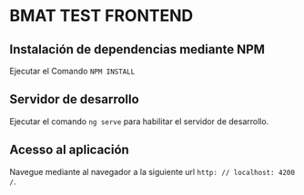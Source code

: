 # BMAT TEST FRONTEND

## Instalación de dependencias mediante NPM

Ejecutar el Comando `NPM INSTALL`

## Servidor de desarrollo

Ejecutar el comando `ng serve` para habilitar el servidor de desarrollo. 

## Acesso al aplicación 
Navegue mediante al navegador a la siguiente url `http: // localhost: 4200 /`.
